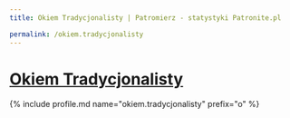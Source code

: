 ```yaml
---
title: Okiem Tradycjonalisty | Patromierz - statystyki Patronite.pl

permalink: /okiem.tradycjonalisty
---
```


# [Okiem Tradycjonalisty](https://patronite.pl/okiem.tradycjonalisty)

{% include profile.md name="okiem.tradycjonalisty" prefix="o" %}

